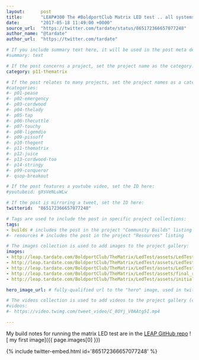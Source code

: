 ```yaml
---
layout:      post
title:       "LEAP#300 The #BoldportClub Matrix LED test .. all systems are go!"
date:        "2017-05-18 11:49:00 +0000"
source_url:  "https://twitter.com/tardate/status/865172366657077248"
author_name: "@tardate"
author_url:  "https://twitter.com/tardate"

# If you include summary text here, it will be used in the post meta description instead of an excerpt from the post body
#summary: text

# If the post concerns a project, set the project name as the category:
category: p11-thematrix

# If the post relates to many projects, set the project names as a categories array:
#categories:
#- p01-pease
#- p02-emergency
#- p03-cordwood
#- p04-thelady
#- p05-tap
#- p06-thecuttle
#- p07-touchy
#- p08-ligemdio
#- p09-pissoff
#- p10-thegent
#- p11-thematrix
#- p12-juice
#- p13-cordwood-too
#- p14-stringy
#- p99-conqueror
#- qsop-breakout

# If the post features a youtube video, set the ID here:
#youtubeid: gXsVeNLuWLw

# If the post is mirroring a tweet, set the ID here:
twitterid:  "865172366657077248"

# Tags are used to include the post in specific project collections:
tags:
- builds # includes the post in the project "Community Builds" listing
#- resources # includes the post in the project "Resources" listing

# The images collection is used to add images to the project gallery:
images:
- http://leap.tardate.com/BoldportClub/TheMatrix/LedTest/assets/LedTest_build.jpg
- http://leap.tardate.com/BoldportClub/TheMatrix/LedTest/assets/LedTest_bb.jpg
- http://leap.tardate.com/BoldportClub/TheMatrix/LedTest/assets/LedTest_schematic.jpg
- http://leap.tardate.com/BoldportClub/TheMatrix/LedTest/assets/final_result.jpg
- http://leap.tardate.com/BoldportClub/TheMatrix/LedTest/assets/initial_result.jpg

hero_image_url: # fully-qualified url to the "hero" image, used in twitter cards for example

# The videos collection is used to add videos to the project gallery (currently only mp4):
#videos:
#- https://video.twimg.com/tweet_video/C_8OYj_V0AAtg5I.mp4

---
```


My build notes for running the matrix LED test are in the [LEAP GitHub repo](https://github.com/tardate/LittleArduinoProjects/tree/master/BoldportClub/TheMatrix/LedTest)
![ my first image]({{ page.images[0] }})

{% include twitter-embed.html id='865172366657077248' %}


